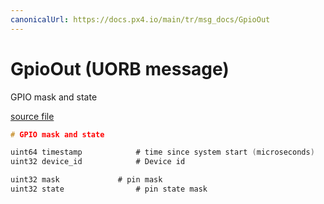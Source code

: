 ```yaml
---
canonicalUrl: https://docs.px4.io/main/tr/msg_docs/GpioOut
---
```


# GpioOut (UORB message)

GPIO mask and state

[source file](https://github.com/PX4/PX4-Autopilot/blob/release/1.14/msg/GpioOut.msg)

```c
# GPIO mask and state

uint64 timestamp            # time since system start (microseconds)
uint32 device_id            # Device id

uint32 mask             # pin mask
uint32 state                # pin state mask

```
